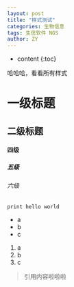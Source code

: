 ```yaml
---
layout: post
title: "样式测试"
categories: 生物信息
tags: 生信软件 NGS
author: ZY
---
```


* content
{:toc}

哈哈哈，看看所有样式




# 一级标题

## 二级标题

#### 四级

##### 五级

###### 六级

```
print hello world
```
- a
- b
- c

1. a
2. b
3. c

> 引用内容啦啦啦